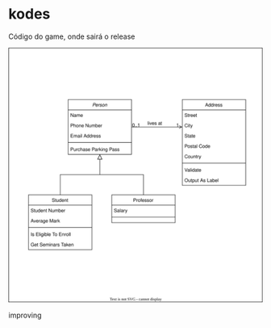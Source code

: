 # kodes
Código do game, onde sairá o release

<img src="https://github.com/min-swep-r/kodes/blob/main/Diagrama.drawio.svg">

improving
